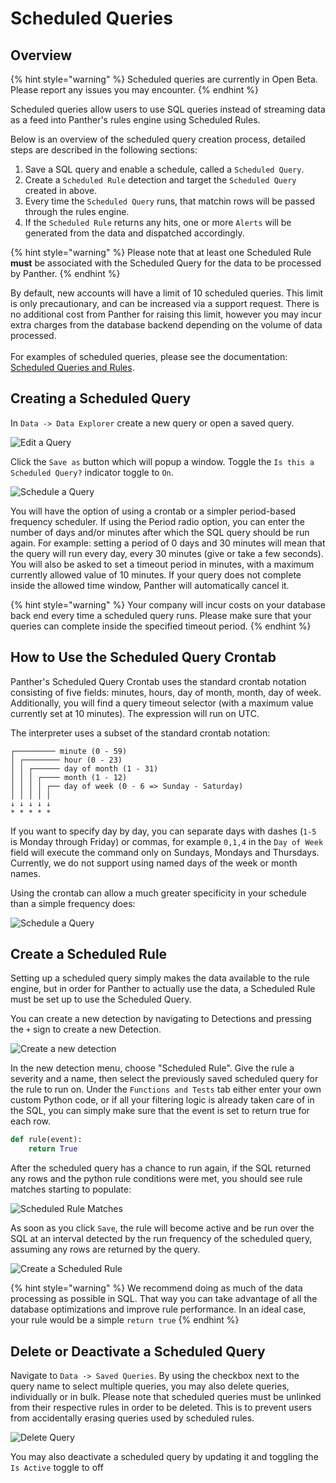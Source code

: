 # Scheduled Queries

## Overview

{% hint style="warning" %}
Scheduled queries are currently in Open Beta. Please report any issues you may encounter.
{% endhint %}

Scheduled queries allow users to use SQL queries instead of streaming data as a feed into Panther's rules engine using Scheduled Rules.

Below is an overview of the scheduled query creation process, detailed steps are described in the following sections:

1. Save a SQL query and enable a schedule, called a `Scheduled Query`.
2. Create a `Scheduled Rule` detection and target the `Scheduled Query` created in above.
3. Every time the `Scheduled Query` runs, that matchin rows will be passed through the rules engine.
4. If the `Scheduled Rule` returns any hits, one or more `Alerts` will be generated from the data and dispatched accordingly.

{% hint style="warning" %}
Please note that at least one Scheduled Rule **must** be associated with the Scheduled Query for the data to be processed by Panther.
{% endhint %}

By default, new accounts will have a limit of 10 scheduled queries. This limit is only precautionary, and can be increased via a support request. There is no additional cost from Panther for raising this limit, however you may incur extra charges from the database backend depending on the volume of data processed.\
\
For examples of scheduled queries, please see the documentation: [Scheduled Queries and Rules](https://docs.runpanther.io/data-analytics/example-queries#scheduled-queries-and-rules).

## Creating a Scheduled Query

In `Data -> Data Explorer` create a new query or open a saved query.

![Edit a Query](../../../.gitbook/assets/edit-schedule-query.png)

Click the `Save as` button which will popup a window. Toggle the `Is this a Scheduled Query?` indicator toggle to `On`.

![Schedule a Query](../../../.gitbook/assets/schedule-query.png)

You will have the option of using a crontab or a simpler period-based frequency scheduler. If using the Period radio option, you can enter the number of days and/or minutes after which the SQL query should be run again. For example: setting a period of 0 days and 30 minutes will mean that the query will run every day, every 30 minutes (give or take a few seconds). You will also be asked to set a timeout period in minutes, with a maximum currently allowed value of 10 minutes. If your query does not complete inside the allowed time window, Panther will automatically cancel it.

{% hint style="warning" %}
Your company will incur costs on your database back end every time a scheduled query runs. Please make sure that your queries can complete inside the specified timeout period.
{% endhint %}

## How to Use the Scheduled Query Crontab

Panther's Scheduled Query Crontab uses the standard crontab notation consisting of five fields: minutes, hours, day of month, month, day of week. Additionally, you will find a query timeout selector (with a maximum value currently set at 10 minutes). The expression will run on UTC.

The interpreter uses a subset of the standard crontab notation:

```
┌───────── minute (0 - 59)
│ ┌──────── hour (0 - 23)
│ │ ┌────── day of month (1 - 31)
│ │ │ ┌──── month (1 - 12)
│ │ │ │ ┌── day of week (0 - 6 => Sunday - Saturday)
│ │ │ │ │               
↓ ↓ ↓ ↓ ↓
* * * * *
```

If you want to specify day by day, you can separate days with dashes (`1-5` is Monday through Friday) or commas, for example `0,1,4` in the `Day of Week` field will execute the command only on Sundays, Mondays and Thursdays. Currently, we do not support using named days of the week or month names.

Using the crontab can allow a much greater specificity in your schedule than a simple frequency does:

![Schedule a Query](../../../.gitbook/assets/scheduled-query-crontab.png)

## Create a Scheduled Rule

Setting up a scheduled query simply makes the data available to the rule engine, but in order for Panther to actually use the data, a Scheduled Rule must be set up to use the Scheduled Query.

You can create a new detection by navigating to Detections and pressing the `+` sign to create a new Detection.

&#x20;![Create a new detection](../../../.gitbook/assets/new-detection.png)

In the new detection menu, choose "Scheduled Rule". Give the rule a severity and a name, then select the previously saved scheduled query for the rule to run on. Under the `Functions and Tests` tab either enter your own custom Python code, or if all your filtering logic is already taken care of in the SQL, you can simply make sure that the event is set to return true for each row.

```python
def rule(event):
    return True
```

After the scheduled query has a chance to run again, if the SQL returned any rows and the python rule conditions were met, you should see rule matches starting to populate:

![Scheduled Rule Matches](../../../.gitbook/assets/scheduled-rule-matches.png)

As soon as you click `Save`, the rule will become active and be run over the SQL at an interval detected by the run frequency of the scheduled query, assuming any rows are returned by the query.

![Create a Scheduled Rule](../../../.gitbook/assets/new-scheduled-rule.png)

{% hint style="warning" %}
We recommend doing as much of the data processing as possible in SQL. That way you can take advantage of all the database optimizations and improve rule performance. In an ideal case, your rule would be a simple `return true`
{% endhint %}

## Delete or Deactivate a Scheduled Query

Navigate to `Data -> Saved Queries`. By using the checkbox next to the query name to select multiple queries, you may also delete queries, individually or in bulk. Please note that scheduled queries must be unlinked from their respective rules in order to be deleted. This is to prevent users from accidentally erasing queries used by scheduled rules.

![Delete Query](../../../.gitbook/assets/delete-query.png)

You may also deactivate a scheduled query by updating it and toggling the `Is Active` toggle to off
